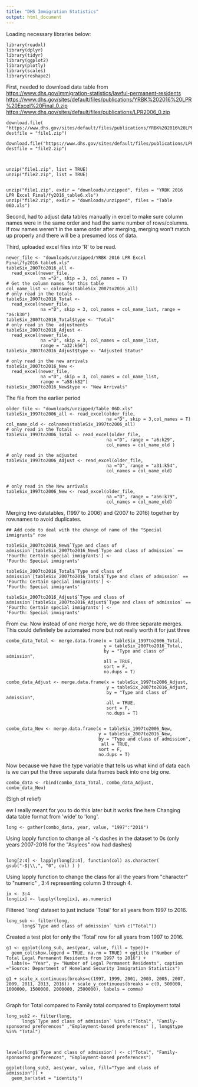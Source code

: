 ```yaml
---
title: "DHS Immigration Statistics"
output: html_document
---
```


Loading necessary libraries below:

```{r}
library(readxl)
library(dplyr)
library(tidyr)
library(ggplot2)
library(plotly)
library(scales)
library(reshape2)
```

First, needed to download data table from https://www.dhs.gov/immigration-statistics/lawful-permanent-residents
https://www.dhs.gov/sites/default/files/publications/YRBK%202016%20LPR%20Excel%20Final_0.zip
https://www.dhs.gov/sites/default/files/publications/LPR2006_0.zip

```{r}
download.file(  "https://www.dhs.gov/sites/default/files/publications/YRBK%202016%20LPR%20Excel%20Final_0.zip", destfile = "file1.zip")

download.file("https://www.dhs.gov/sites/default/files/publications/LPR2006_0.zip", destfile = "file2.zip")



```

```{r}
unzip("file1.zip", list = TRUE)
unzip("file2.zip", list = TRUE)
```
```{r}

unzip("file1.zip", exdir = "downloads/unzipped", files = "YRBK 2016 LPR Excel Final/fy2016_table6.xls")
unzip("file2.zip", exdir = "downloads/unzipped", files = "Table 06D.xls")

```


Second, had to adjust data tables manually in excel to make sure column names were in the same order and had the same number of 
rows/columns. If row names weren't in the same order after merging, merging won't match up properly and there will be a presumed 
loss of data.

Third, uploaded excel files into 'R' to be read.

```{r}
newer_file <- "downloads/unzipped/YRBK 2016 LPR Excel Final/fy2016_table6.xls"
tableSix_2007to2016_all <- 
  read_excel(newer_file, 
             na ="D", skip = 3, col_names = T)
# Get the column names for this table
col_name_list <- colnames(tableSix_2007to2016_all)
# only read in the totals
tableSix_2007to2016_Total <- 
  read_excel(newer_file, 
             na ="D", skip = 3, col_names = col_name_list, range = "a6:k30")
tableSix_2007to2016_Total$type <- "Total"
# only read in the  adjustments
tableSix_2007to2016_Adjust <-
  read_excel(newer_file,
             na ="D", skip = 3, col_names = col_name_list,
             range = "a32:k56")
tableSix_2007to2016_Adjust$type <- "Adjusted Status" 

# only read in the new arrivals
tableSix_2007to2016_New <- 
  read_excel(newer_file,
             na ="D", skip = 3, col_names = col_name_list, 
             range = "a58:k82")
tableSix_2007to2016_New$type <- "New Arrivals"
```

The file from the earlier period
```{r}
older_file <- "downloads/unzipped/Table 06D.xls"
tableSix_1997to2006_all <- read_excel(older_file, 
                                      na ="D", skip = 3,col_names = T)
col_name_old <- colnames(tableSix_1997to2006_all)
# only read in the Totals
tableSix_1997to2006_Total <- read_excel(older_file, 
                                      na ="D", range = "a6:k29", 
                                      col_names = col_name_old )

# only read in the adjusted
tableSix_1997to2006_Adjust <- read_excel(older_file, 
                                      na ="D", range = "a31:k54",
                                      col_names = col_name_old)


# only read in the New arrivals
tableSix_1997to2006_New <- read_excel(older_file, 
                                      na ="D", range = "a56:k79",
                                      col_names = col_name_old)

```

Merging two datatables, (1997 to 2006) and (2007 to 2016) together by row.names to avoid duplicates.


```{r}
## Add code to deal with the change of name of the "Special immigrants" row

tableSix_2007to2016_New$`Type and class of admission`[tableSix_2007to2016_New$`Type and class of admission` ==
'Fourth: Certain special immigrants'] <-
'Fourth: Special immigrants'

tableSix_2007to2016_Total$`Type and class of admission`[tableSix_2007to2016_Total$`Type and class of admission` ==
'Fourth: Certain special immigrants'] <-
'Fourth: Special immigrants'

tableSix_2007to2016_Adjust$`Type and class of admission`[tableSix_2007to2016_Adjust$`Type and class of admission` ==
'Fourth: Certain special immigrants'] <-
'Fourth: Special immigrants'

```
From ew: Now instead of one merge here, we do three separate merges.
This could definitely be automated more but not really worth it for just
three
```{r}
combo_data_Total <- merge.data.frame(x = tableSix_1997to2006_Total, 
                                     y = tableSix_2007to2016_Total, 
                                     by = "Type and class of admission", 
                                     all = TRUE,
                                     sort = F, 
                                     no.dups = T)

combo_data_Adjust <- merge.data.frame(x = tableSix_1997to2006_Adjust, 
                                      y = tableSix_2007to2016_Adjust, 
                                      by = "Type and class of admission",
                                      all = TRUE,
                                      sort = F, 
                                      no.dups = T)


combo_data_New <- merge.data.frame(x = tableSix_1997to2006_New, 
                                   y = tableSix_2007to2016_New, 
                                   by = "Type and class of admission",
                                    all = TRUE,
                                   sort = F, 
                                   no.dups = T)
```

Now because we have the type variable that tells us what kind of data each is
we can put the three separate data frames back into one big one.

```{r}
combo_data <- rbind(combo_data_Total, combo_data_Adjust, combo_data_New)
```


(SIgh of relief)


ew I really meant for you to do this later but it works fine here
Changing data table format from 'wide' to 'long'.

```{r}
long <- gather(combo_data, year, value, "1997":"2016")

```

Using lapply function to change all -'s dashes in the dataset to 0s (only years 2007-2016 for the "Asylees" row had dashes)

```{r}

long[2:4] <- lapply(long[2:4], function(col) as.character( gsub("-$|\\,", "0", col) ) )

```

Using lapply function to change the class for all the years from "character" to "numeric" , 3:4 representing column 3 through 4.

```{r}
ix <- 3:4
long[ix] <- lapply(long[ix], as.numeric)

```

  
Filtered 'long' dataset to just include 'Total' for all years from 1997 to 2016.


```{r}
long_sub <- filter(long,  
      long$`Type and class of admission` %in% c("Total"))
```
 
Created a test plot for only the 'Total' row for all years from 1997 to 2016.

```{r}
g1 <- ggplot(long_sub, aes(year, value, fill = type))+
  geom_col(show.legend = TRUE, na.rm = TRUE) + ggtitle ("Number of Total Legal Permanent Residents from 1997 to 2016") + 
  labs(x= "Year", y= "Number of Legal Permanent Residents", caption ="Source: Department of Homeland Security Immigration Statistics")

g1 + scale_x_continuous(breaks=c(1997, 1999, 2001, 2003, 2005, 2007, 2009, 2011, 2013, 2016)) + scale_y_continuous(breaks = c(0, 500000, 1000000, 1500000, 2000000, 2500000), labels = comma)


```


Graph for Total compared to Family total compared to Employment total
```{r}
long_sub2 <- filter(long,  
      long$`Type and class of admission` %in% c("Total", "Family-sponsored preferences" ,"Employment-based preferences" ), long$type %in% "Total")
```


```{r}


levels(long$`Type and class of admission`) <- c("Total", "Family-sponsored preferences", "Employment-based preferences")

ggplot(long_sub2, aes(year, value, fill="Type and class of admission")) +
  geom_bar(stat = "identity")

